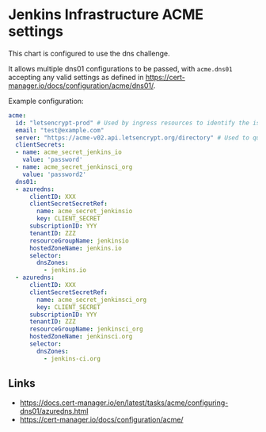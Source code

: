 # Jenkins Infrastructure ACME settings

This chart is configured to use the dns challenge.

It allows multiple dns01 configurations to be passed, with `acme.dns01` accepting any valid settings as defined in <https://cert-manager.io/docs/configuration/acme/dns01/>.

Example configuration:

```yaml
acme:
  id: "letsencrypt-prod" # Used by ingress resources to identify the issuer
  email: "test@example.com"
  server: "https://acme-v02.api.letsencrypt.org/directory" # Used to query letsencrypt servers
  clientSecrets:
  - name: acme_secret_jenkins_io
    value: 'password'
  - name: acme_secret_jenkinsci_org
    value: 'password2'
  dns01:
  - azuredns:
      clientID: XXX
      clientSecretSecretRef:
        name: acme_secret_jenkinsio
        key: CLIENT_SECRET
      subscriptionID: YYY
      tenantID: ZZZ
      resourceGroupName: jenkinsio
      hostedZoneName: jenkins.io
      selector:
        dnsZones:
          - jenkins.io
  - azuredns:
      clientID: XXX
      clientSecretSecretRef:
        name: acme_secret_jenkinsci_org
        key: CLIENT_SECRET
      subscriptionID: YYY
      tenantID: ZZZ
      resourceGroupName: jenkinsci_org
      hostedZoneName: jenkinsci.org
      selector:
        dnsZones:
          - jenkins-ci.org
```

## Links
* <https://docs.cert-manager.io/en/latest/tasks/acme/configuring-dns01/azuredns.html>
* <https://cert-manager.io/docs/configuration/acme/>
